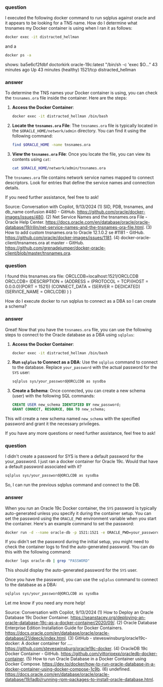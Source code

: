 ### question

I executed the following docker command to run sqlplus against oracle and it appears to be looking for a TNS name. How do I determine what tnsnames my Docker container is using when I ran it as follows:

```sh
docker exec -it distracted_hellman
```

and a

```sh
docker ps -a
```

shows:
ba5e6cf2fdbf doctorkirk oracle-19c:latest "/bin/sh -c 'exec $O…" 43 minutes ago Up 43 minutes (healthy) 1521/tcp distracted_hellman

### answer

To determine the TNS names your Docker container is using, you can check the `tnsnames.ora` file inside the container. Here are the steps:

1. **Access the Docker Container**:

   ```sh
   docker exec -it distracted_hellman /bin/bash
   ```

2. **Locate the `tnsnames.ora` File**:
   The `tnsnames.ora` file is typically located in the `$ORACLE_HOME/network/admin` directory. You can find it using the following command:

   ```sh
   find $ORACLE_HOME -name tnsnames.ora
   ```

3. **View the `tnsnames.ora` File**:
   Once you locate the file, you can view its contents using `cat`:
   ```sh
   cat $ORACLE_HOME/network/admin/tnsnames.ora
   ```

The `tnsnames.ora` file contains network service names mapped to connect descriptors. Look for entries that define the service names and connection details.

If you need further assistance, feel free to ask!

Source: Conversation with Copilot, 9/13/2024
(1) SID, PDB, tnsnames, and db_name confusion #480 - GitHub. https://github.com/oracle/docker-images/issues/480.
(2) Net Service Names and the tnsnames.ora File - Oracle Help Center. https://docs.oracle.com/en/database/oracle/oracle-database/19/rilin/net-service-names-and-the-tnsnames-ora-file.html.
(3) How to add custom tnsnames.ora to Oracle 12.1.0.2 se #1181 - GitHub. https://github.com/oracle/docker-images/issues/1181.
(4) docker-oracle-client/tnsnames.ora at master - GitHub. https://github.com/grenadejumper/docker-oracle-client/blob/master/tnsnames.ora.

### question

I found this tnsnames.ora file:
ORCLCDB=localhost:1521/ORCLCDB
ORCLCDB=
(DESCRIPTION =
(ADDRESS = (PROTOCOL = TCP)(HOST = 0.0.0.0)(PORT = 1521))
(CONNECT_DATA =
(SERVER = DEDICATED)
(SERVICE_NAME = ORCLCDB)
)
)

How do I execute docker to run sqlplus to connect as a DBA so I can create a schema?

### answer

Great! Now that you have the `tnsnames.ora` file, you can use the following steps to connect to the Oracle database as a DBA using `sqlplus`:

1. **Access the Docker Container**:

   ```sh
   docker exec -it distracted_hellman /bin/bash
   ```

2. **Run `sqlplus` to Connect as a DBA**:
   Use the `sqlplus` command to connect to the database. Replace `your_password` with the actual password for the `SYS` user:

   ```sh
   sqlplus sys/your_password@ORCLCDB as sysdba
   ```

3. **Create a Schema**:
   Once connected, you can create a new schema (user) with the following SQL commands:
   ```sql
   CREATE USER new_schema IDENTIFIED BY new_password;
   GRANT CONNECT, RESOURCE, DBA TO new_schema;
   ```

This will create a new schema named `new_schema` with the specified password and grant it the necessary privileges.

If you have any more questions or need further assistance, feel free to ask!

### question

I didn't create a password for SYS is there a default password for the your_password. I just ran a docker container for Oracle 19c. Would that have a default password associated with it?

```sh
sqlplus sys/your_password@ORCLCDB as sysdba
```

So, I can run the previous sqlplus command and connect to the DB.

### answer

When you run an Oracle 19c Docker container, the `SYS` password is typically auto-generated unless you specify it during the container setup. You can set the password using the `ORACLE_PWD` environment variable when you start the container. Here's an example command to set the password:

```sh
docker run -d --name oracle-db -p 1521:1521 -e ORACLE_PWD=your_password container-registry.oracle.com/database/enterprise:latest
```

If you didn't set the password during the initial setup, you might need to check the container logs to find the auto-generated password. You can do this with the following command:

```sh
docker logs oracle-db | grep "PASSWORD"
```

This should display the auto-generated password for the `SYS` user.

Once you have the password, you can use the `sqlplus` command to connect to the database as a DBA:

```sh
sqlplus sys/your_password@ORCLCDB as sysdba
```

Let me know if you need any more help!

Source: Conversation with Copilot, 9/13/2024
(1) How to Deploy an Oracle Database 19c Docker Container. https://seanstacey.org/deploying-an-oracle-database-19c-as-a-docker-container/2020/09/.
(2) Oracle Database Enterprise Edition Installation Guide for Docker Containers. https://docs.oracle.com/en/database/oracle/oracle-database/21/deeck/index.html.
(3) GitHub - steveswinsburg/oracle19c-docker: A docker container for .... https://github.com/steveswinsburg/oracle19c-docker.
(4) OracleDB 19c Docker Container - GitHub. https://github.com/vittorioexp/oracledb-docker-container.
(5) How to run Oracle Database in a Docker Container using Docker Compose. https://dev.to/docker/how-to-run-oracle-database-in-a-docker-container-using-docker-compose-1c9b.
(6) undefined. https://docs.oracle.com/en/database/oracle/oracle-database/19/ladbi/running-rpm-packages-to-install-oracle-database.html.
